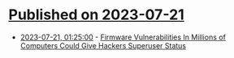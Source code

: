 # [Published on 2023-07-21](index.md)

* [2023-07-21, 01:25:00](https://it.slashdot.org/story/23/07/20/2119221/firmware-vulnerabilities-in-millions-of-computers-could-give-hackers-superuser-status?utm_source=rss1.0mainlinkanon&utm_medium=feed) - [Firmware Vulnerabilities In Millions of Computers Could Give Hackers Superuser Status](https://it.slashdot.org/story/23/07/20/2119221/firmware-vulnerabilities-in-millions-of-computers-could-give-hackers-superuser-status?utm_source=rss1.0mainlinkanon&utm_medium=feed)
